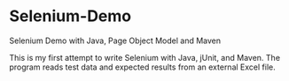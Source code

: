 # Selenium-Demo
Selenium Demo with Java, Page Object Model and Maven

This is my first attempt to write Selenium with Java, jUnit, and Maven.
The program reads test data and expected results from an external Excel file.
